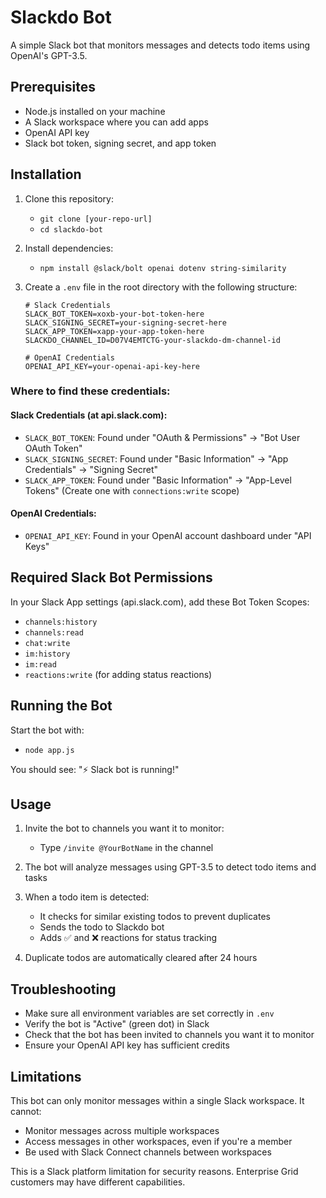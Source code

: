 # Slackdo Bot

A simple Slack bot that monitors messages and detects todo items using OpenAI's GPT-3.5.

## Prerequisites

- Node.js installed on your machine
- A Slack workspace where you can add apps
- OpenAI API key
- Slack bot token, signing secret, and app token

## Installation

1. Clone this repository:
   - `git clone [your-repo-url]`
   - `cd slackdo-bot`

2. Install dependencies:
   - `npm install @slack/bolt openai dotenv string-similarity`

3. Create a `.env` file in the root directory with the following structure:

   ```
   # Slack Credentials
   SLACK_BOT_TOKEN=xoxb-your-bot-token-here
   SLACK_SIGNING_SECRET=your-signing-secret-here
   SLACK_APP_TOKEN=xapp-your-app-token-here
   SLACKDO_CHANNEL_ID=D07V4EMTCTG-your-slackdo-dm-channel-id

   # OpenAI Credentials
   OPENAI_API_KEY=your-openai-api-key-here
   ```

### Where to find these credentials:

#### Slack Credentials (at api.slack.com):
- `SLACK_BOT_TOKEN`: Found under "OAuth & Permissions" → "Bot User OAuth Token"
- `SLACK_SIGNING_SECRET`: Found under "Basic Information" → "App Credentials" → "Signing Secret"
- `SLACK_APP_TOKEN`: Found under "Basic Information" → "App-Level Tokens" (Create one with `connections:write` scope)

#### OpenAI Credentials:
- `OPENAI_API_KEY`: Found in your OpenAI account dashboard under "API Keys"

## Required Slack Bot Permissions

In your Slack App settings (api.slack.com), add these Bot Token Scopes:
- `channels:history`
- `channels:read`
- `chat:write`
- `im:history`
- `im:read`
- `reactions:write` (for adding status reactions)

## Running the Bot

Start the bot with:
- `node app.js`

You should see: "⚡️ Slack bot is running!"

## Usage

1. Invite the bot to channels you want it to monitor:
   - Type `/invite @YourBotName` in the channel

2. The bot will analyze messages using GPT-3.5 to detect todo items and tasks
3. When a todo item is detected:
   - It checks for similar existing todos to prevent duplicates
   - Sends the todo to Slackdo bot
   - Adds ✅ and ❌ reactions for status tracking
4. Duplicate todos are automatically cleared after 24 hours

## Troubleshooting

- Make sure all environment variables are set correctly in `.env`
- Verify the bot is "Active" (green dot) in Slack
- Check that the bot has been invited to channels you want it to monitor
- Ensure your OpenAI API key has sufficient credits

## Limitations

This bot can only monitor messages within a single Slack workspace. It cannot:
- Monitor messages across multiple workspaces
- Access messages in other workspaces, even if you're a member
- Be used with Slack Connect channels between workspaces

This is a Slack platform limitation for security reasons. Enterprise Grid customers may have different capabilities.

